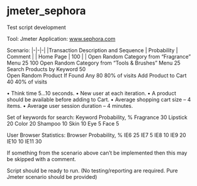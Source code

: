 # jmeter_sephora
Test script development

Tool: Jmeter
Application: www.sephora.com

Scenario:
|-|-|-|
|Transaction Description and Sequence	| Probability | Comment |
| Home Page	| 100	| |
Open Random Category from “Fragrance” Menu	25	100	
Open Random Category from “Tools & Brushes” Menu	25		
Search Products by Keyword	50		
Open Random Product If Found Any	80	80% of visits
Add Product to Cart	40	40% of visits

•	Think time 5...10 seconds.
•	New user at each iteration.
•	A product should be available before adding to Cart.
•	Average shopping cart size – 4 items.
•	Average user session duration – 4 minutes.

Set of keywords for search:
Keyword	Probability, %
Fragrance	30
Lipstick	20
Color	20
Shampoo	10
Skin	10
Eye	5
Face	5

User Browser Statistics:
Browser	Probability, %
IE6	25
IE7	5
IE8	10
IE9	20
IE10	10
IE11	30

If something from the scenario above can’t be implemented then this may be skipped with a comment.

Script should be ready to run. (No testing/reporting are required. Pure Jmeter scenario should be provided)

